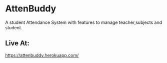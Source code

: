# AttenBuddy
A student Attendance System with features to manage teacher,subjects and student.

## Live At:
https://attenbuddy.herokuapp.com/
